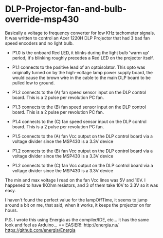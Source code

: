 DLP-Projector-fan-and-bulb-override-msp430
==========================================

Basically a voltage to frequency converter for low KHz tachometer signals.
It was written to control an Acer 1220H DLP Projector that had 3 bad fan speed encoders and no light bulb.

* P1.0 is the onboard Red LED, it blinks during the light bulb 'warm up' period, it's blinking roughly precedes a Red LED on the projector itself.

* P1.1 connects to the positive lead of an optoisolator. This opto was originally turned on by the high-voltage lamp power supply board, the would cause the brown wire in the cable to the main DLP board to be pulled low to ground.

* P1.2 connects to the (A) fan speed sensor input on the DLP control board. This is a 2 pulse per revolution PC fan.

* P1.3 connects to the (B) fan speed sensor input on the DLP control board. This is a 2 pulse per revolution PC fan.

* P1.4 connects to the (C) fan speed sensor input on the DLP control board. This is a 2 pulse per revolution PC fan.

* P1.5 connects to the (A) fan Vcc output on the DLP control board via a voltage divider since the MSP430 is a 3.3V device

* P1.2 connects to the (B) fan Vcc output on the DLP control board via a voltage divider since the MSP430 is a 3.3V device

* P1.2 connects to the (C) fan Vcc output on the DLP control board via a voltage divider since the MSP430 is a 3.3V device


The min and max voltage I read on the fan Vcc lines was 5V and 10V. I happened to have 1KOhm resistors, and 3 of them take 10V to 3.3V so it was easy.

I haven't found the perfect value for the lampOffTime, it seems to jump around a bit on me, that said, when it works, it keeps the projector on for hours.


P.S. I wrote this using Energia as the compiler/IDE, etc... it has the same look and feel as Arduino... == EASIER!:
http://energia.nu/
https://github.com/energia/Energia